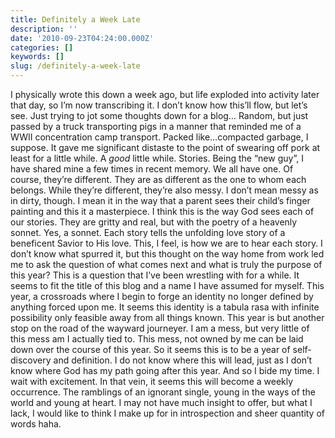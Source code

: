 ```yaml
---
title: Definitely a Week Late
description: ''
date: '2010-09-23T04:24:00.000Z'
categories: []
keywords: []
slug: /definitely-a-week-late
---
```

I physically wrote this down a week ago, but life exploded into activity later that day, so I’m now transcribing it.
I don’t know how this’ll flow, but let’s see. Just trying to jot some thoughts down for a blog…
Random, but just passed by a truck transporting pigs in a manner that reminded me of a WWII concentration camp transport. Packed like…compacted garbage, I suppose. It gave me significant distaste to the point of swearing off pork at least for a little while. A _good_ little while.
Stories. Being the “new guy”, I have shared mine a few times in recent memory. We all have one. Of course, they’re different. They are as different as the one to whom each belongs. While they’re different, they’re also messy. I don’t mean messy as in dirty, though. I mean it in the way that a parent sees their child’s finger painting and this it a masterpiece. I think this is the way God sees each of our stories. They are gritty and real, but with the poetry of a heavenly sonnet. Yes, a sonnet. Each story tells the unfolding love story of a beneficent Savior to His love. This, I feel, is how we are to hear each story.
I don’t know what spurred it, but this thought on the way home from work led me to ask the question of what comes next and what is truly the purpose of this year? This is a question that I’ve been wrestling with for a while. It seems to fit the title of this blog and a name I have assumed for myself. This year, a crossroads where I begin to forge an identity no longer defined by anything forced upon me. It seems this identity is a tabula rasa with infinite possibility only feasible away from all things known. This year is but another stop on the road of the wayward journeyer. I am a mess, but very little of this mess am I actually tied to. This mess, not owned by me can be laid down over the course of this year. So it seems this is to be a year of self-discovery and definition. I do not know where this will lead, just as I don’t know where God has my path going after this year. And so I bide my time. I wait with excitement. In that vein, it seems this will become a weekly occurrence.
The ramblings of an ignorant single, young in the ways of the world and young at heart. I may not have much insight to offer, but what I lack, I would like to think I make up for in introspection and sheer quantity of words haha.
